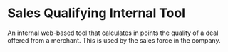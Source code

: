 # Sales Qualifying Internal Tool

An internal web-based tool that calculates in points the quality of a deal offered from a merchant.
This is used by the sales force in the company.
